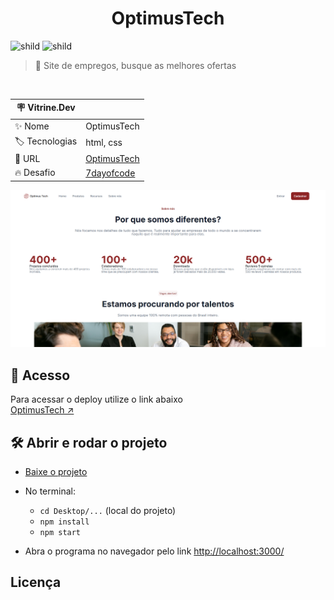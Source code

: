 <div align="center">
	<h1>OptimusTech</h1>
</div>


![shild](https://img.shields.io/github/repo-size/lucash-barbosa/****)
![shild](https://img.shields.io/github/last-commit/lucash-barbosa/****)

> :book: Site de empregos, busque as melhores ofertas

<br>

| :placard: Vitrine.Dev |     |
| -------------  | --- |
| :sparkles: Nome        | OptimusTech
| :label: Tecnologias | html, css
| :rocket: URL         | <a href="https://optimus-tech-lucash.vercel.app">OptimusTech</a>
| :fire: Desafio     | <a href="https://7daysofcode.io/matricula/html-css">7dayofcode</a>
                                                  
![OptimusTech](screencapture.png#vitrinedev)

## 🚀 Acesso
Para acessar o deploy utilize o link abaixo
<br>
[OptimusTech ↗️](https://optimus-tech-lucash.vercel.app)

## 🛠️ Abrir e rodar o projeto
- [Baixe o projeto](https://github.com/lucash-barbosa/OptimusTech/archive/refs/heads/master.zip)
  
- No terminal:
  - `cd Desktop/...` (local do projeto)
  - `npm install`
  - `npm start`

- Abra o programa no navegador pelo link <a href="http://localhost:3000/">http://localhost:3000/</a>

## Licença

